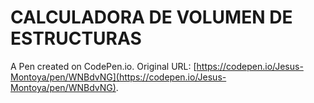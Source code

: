 # CALCULADORA DE VOLUMEN DE ESTRUCTURAS

A Pen created on CodePen.io. Original URL: [https://codepen.io/Jesus-Montoya/pen/WNBdvNG](https://codepen.io/Jesus-Montoya/pen/WNBdvNG).

